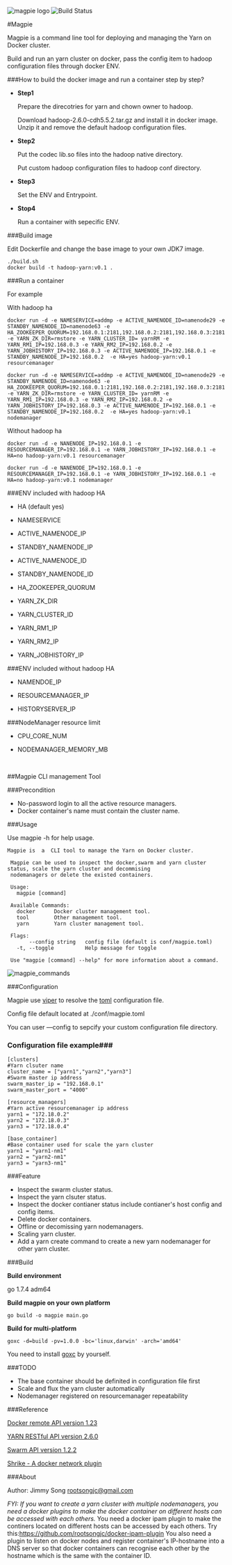 ![magpie logo](doc/img/magpie_logo_small.png)
![Build Status](https://travis-ci.org/rootsongjc/magpie.svg?branch=master)

#Magpie  


Magpie is a command line tool for deploying and  managing the Yarn on Docker cluster.

Build and run an yarn cluster on docker, pass the config item to hadoop configuration files through docker ENV.

###How to build the docker image and run a container step by step?

- **Step1**

  Prepare the direcotries for yarn and chown owner to hadoop.

  Download hadoop-2.6.0-cdh5.5.2.tar.gz and install it in docker image. Unzip it and remove the default hadoop configuration files.

- **Step2**

  Put the codec lib.so files into the hadoop native directory.

  Put custom hadoop configuration files to hadoop conf directory.

- **Step3**

  Set the ENV and Entrypoint. 

- **Stop4**

  Run a container with sepecific ENV.



###Build image

Edit Dockerfile and change the base image to your own JDK7 image.

```
./build.sh
docker build -t hadoop-yarn:v0.1 .
```

###Run a container

For example

With hadoop ha

```
docker run -d -e NAMESERVICE=addmp -e ACTIVE_NAMENODE_ID=namenode29 -e STANDBY_NAMENODE_ID=namenode63 -e HA_ZOOKEEPER_QUORUM=192.168.0.1:2181,192.168.0.2:2181,192.168.0.3:2181 -e YARN_ZK_DIR=rmstore -e YARN_CLUSTER_ID= yarnRM -e YARN_RM1_IP=192.168.0.3 -e YARN_RM2_IP=192.168.0.2 -e YARN_JOBHISTORY_IP=192.168.0.3 -e ACTIVE_NAMENODE_IP=192.168.0.1 -e STANDBY_NAMENODE_IP=192.168.0.2  -e HA=yes hadoop-yarn:v0.1 resourcemanager

docker run -d -e NAMESERVICE=addmp -e ACTIVE_NAMENODE_ID=namenode29 -e STANDBY_NAMENODE_ID=namenode63 -e HA_ZOOKEEPER_QUORUM=192.168.0.1:2181,192.168.0.2:2181,192.168.0.3:2181 -e YARN_ZK_DIR=rmstore -e YARN_CLUSTER_ID= yarnRM -e YARN_RM1_IP=192.168.0.3 -e YARN_RM2_IP=192.168.0.2 -e YARN_JOBHISTORY_IP=192.168.0.3 -e ACTIVE_NAMENODE_IP=192.168.0.1 -e STANDBY_NAMENODE_IP=192.168.0.2  -e HA=yes hadoop-yarn:v0.1 nodemanager
```

Without hadoop ha

```
docker run -d -e NANENODE_IP=192.168.0.1 -e RESOURCEMANAGER_IP=192.168.0.1 -e YARN_JOBHISTORY_IP=192.168.0.1 -e HA=no hadoop-yarn:v0.1 resourcemanager

docker run -d -e NANENODE_IP=192.168.0.1 -e RESOURCEMANAGER_IP=192.168.0.1 -e YARN_JOBHISTORY_IP=192.168.0.1 -e HA=no hadoop-yarn:v0.1 nodemanager
```

###ENV included with hadoop HA 

- HA (default yes)

- NAMESERVICE

- ACTIVE_NAMENODE_IP

- STANDBY_NAMENODE_IP

- ACTIVE_NAMENODE_ID

- STANDBY_NAMENODE_ID

- HA_ZOOKEEPER_QUORUM

- YARN_ZK_DIR

- YARN_CLUSTER_ID

- YARN_RM1_IP

- YARN_RM2_IP

- YARN_JOBHISTORY_IP

###ENV included without hadoop HA

- NAMENDOE_IP

- RESOURCEMANAGER_IP

- HISTORYSERVER_IP

###NodeManager resource limit

- CPU_CORE_NUM

- NODEMANAGER_MEMORY_MB

  ​

##Magpie CLI management Tool

###Precondition
- No-password login to all the active resource managers.
- Docker container's name must contain the cluster name.

###Usage

Use magpie -h for help usage.

```
Magpie is  a  CLI tool to manage the Yarn on Docker cluster.
 
 Magpie can be used to inspect the docker,swarm and yarn cluster status, scale the yarn cluster and decommising
 nodemanagers or delete the existed containers.
 
 Usage:
   magpie [command]
 
 Available Commands:
   docker      Docker cluster management tool.
   tool        Other management tool.
   yarn        Yarn cluster management tool.
 
 Flags:
       --config string   config file (default is conf/magpie.toml)
   -t, --toggle          Help message for toggle
 
 Use "magpie [command] --help" for more information about a command.
```

![magpie_commands](doc/img/magpie_commands.png)

###Configuration

Magpie use [viper](https://github.com/spf13/viper)  to resolve the [toml](https://github.com/toml-lang/toml) configuration file. 

Config file default located at ./conf/magpie.toml

You can user —config to sepcify your custom configuration file directory.

### Configuration file example###

```
[clusters]
#Yarn clsuter name
cluster_name = ["yarn1","yarn2","yarn3"]
#Swarm master ip address
swarm_master_ip = "192.168.0.1"
swarm_master_port = "4000"

[resource_managers]
#Yarn active resourcemanager ip address
yarn1 = "172.18.0.2"
yarn2 = "172.18.0.3"
yarn3 = "172.18.0.4"

[base_container]
#Base container used for scale the yarn cluster 
yarn1 = "yarn1-nm1"
yarn2 = "yarn2-nm1"
yarn3 = "yarn3-nm1"
```

###Feature

- Inspect the swarm cluster status.
- Inspect the yarn clsuter status.
- Inspect the docker contianer status include contianer's host config and config items.
- Delete docker containers.
- Offline or decomissing yarn nodemanagers.
- Scaling yarn cluster.
- Add a yarn create command to create a new yarn nodemanager for other yarn cluster.

###Build

**Build environment**

go 1.7.4 adm64

**Build magpie on your own platform**

```
go build -o magpie main.go
```

**Build for multi-platform**
```
goxc -d=build -pv=1.0.0 -bc='linux,darwin' -arch='amd64'
```

You need to install [goxc](https://github.com/laher/goxc) by yourself.

###TODO

- The base container should be definited in configuration file first
- Scale and flux the yarn cluster automatically
- Nodemanager registered on resourcemanager repeatability


###Reference

[Docker remote API version 1.23]( https://docs.docker.com/engine/reference/api/docker_remote_api_v1.23/)


[YARN RESTful API version 2.6.0]( https://hadoop.apache.org/docs/r2.6.0/hadoop-yarn/hadoop-yarn-site/ResourceManagerRest.html)

[Swarm API version 1.2.2](https://docs.docker.com/swarm/swarm-api/)

[Shrike - A docker network plugin](https://github.com/TalkingData/Shrike)

###About

Author: Jimmy Song rootsongjc@gmail.com

*FYI: If you want to create a yarn cluster with multiple nodemanagers, you need a docker plugins to make the docker container on different hosts can be accessed with each others.*
You need a docker ipam plugin to make the continers located on different hosts can be accessed by each others. 
Try this:https://github.com/rootsongjc/docker-ipam-plugin
You also need a plugin to listen on docker nodes and register container's IP-hostname into a DNS server so that docker containers can recognise each other by the hostname which is the same with the container ID.
